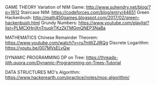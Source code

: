 GAME THEORY
Variation of NIM Game: http://www.suhendry.net/blog/?p=1612
Staircase NIM: https://codeforces.com/blog/entry/44651
Green Hackenbush: http://math450games.blogspot.com/2017/02/green-hackenbush.html
Grundy Numbers: https://www.youtube.com/playlist?list=PLMCXHnjXnTnuolrTKzZkTMGmQNEP3NaBa

MATHEMATICS
Chinese Remainder Theorem: https://www.youtube.com/watch?v=ru7mWZJlRQg
Discrete Logarithm: https://youtu.be/007MVsELvQw

DYNAMIC PROGRAMMING
DP on Tree: https://threads-iiith.quora.com/Dynamic-Programming-on-Trees-Tutorial

DATA STRUCTURES
MO's Algorithm: https://www.hackerearth.com/practice/notes/mos-algorithm/
